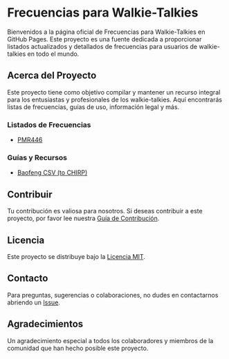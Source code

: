 # Frecuencias para Walkie-Talkies

Bienvenidos a la página oficial de Frecuencias para Walkie-Talkies en GitHub Pages. Este proyecto es una fuente dedicada a proporcionar listados actualizados y detallados de frecuencias para usuarios de walkie-talkies en todo el mundo.

## Acerca del Proyecto

Este proyecto tiene como objetivo compilar y mantener un recurso integral para los entusiastas y profesionales de los walkie-talkies. Aquí encontrarás listas de frecuencias, guías de uso, información legal y más.

### Listados de Frecuencias

- [PMR446](/frecuencias/pmr446.md)

### Guías y Recursos

- [Baofeng CSV (to CHIRP)](/csv/baofeng-chirp.csv)

## Contribuir

Tu contribución es valiosa para nosotros. Si deseas contribuir a este proyecto, por favor lee nuestra [Guía de Contribución](CONTRIBUTING.md).

## Licencia

Este proyecto se distribuye bajo la [Licencia MIT](LICENSE).

## Contacto

Para preguntas, sugerencias o colaboraciones, no dudes en contactarnos abriendo un [Issue](https://github.com/aruznieto/frecuenciesList/issues).

## Agradecimientos

Un agradecimiento especial a todos los colaboradores y miembros de la comunidad que han hecho posible este proyecto.
